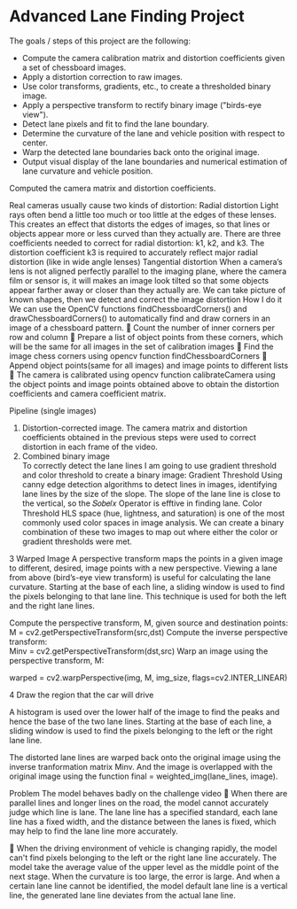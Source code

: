 # Advanced Lane Finding Project 

The goals / steps of this project are the following: 
- Compute the camera calibration matrix and distortion coefficients given a set of chessboard images.
- Apply a distortion correction to raw images. 
- Use color transforms, gradients, etc., to create a thresholded binary image. 
- Apply a perspective transform to rectify binary image ("birds-eye view").
- Detect lane pixels and fit to find the lane boundary.
- Determine the curvature of the lane and vehicle position with respect to center. 
- Warp the detected lane boundaries back onto the original image. 
- Output visual display of the lane boundaries and numerical estimation of lane curvature and vehicle position. 

Computed the camera matrix and distortion coefficients.  

Real cameras usually cause two kinds of distortion: Radial distortion Light rays often bend a little too much or too little at the edges of these lenses. This creates an effect that distorts the edges of images, so that lines or objects appear more or less curved than they actually are. There are three coefficients needed to correct for radial distortion: k1, k2, and k3. The distortion coefficient k3 is required to accurately reflect major radial distortion (like in wide angle lenses) Tangential distortion When a camera’s lens is not aligned perfectly parallel to the imaging plane, where the camera film or sensor is, it will makes an image look tilted so that some objects appear farther away or closer than they actually are. We can take picture of known shapes, then we detect and correct the image distortion How I do it We can use the OpenCV functions findChessboardCorners() and drawChessboardCorners() to automatically find and draw corners in an image of a chessboard pattern. 
 Count the number of inner corners per row and column
 Prepare a list of object points from these corners, which will be the same for all images in the set of calibration images 
 Find the image chess corners using opencv function findChessboardCorners 
 Append object points(same for all images) and image points to different lists 
 The camera is calibrated using opencv function calibrateCamera using the object points and image points obtained above to obtain the distortion coefficients and camera coefficient 
matrix. 
 
Pipeline (single images) 
1. Distortion-corrected image. 
The camera matrix and distortion coefficients obtained in the previous steps were used to correct distortion in each frame of the video.  
 2. Combined binary image  
To correctly detect the lane lines I am going to use gradient threshold and color threshold to create a binary image: Gradient Threshold Using canny edge detection algorithms to detect lines in images, identifying lane lines by the size of the slope. The slope of the lane line is close to the vertical, so the 𝑆𝑜𝑏𝑒𝑙𝑥 Operator is efftive in finding lane. Color Threshold HLS space (hue, lightness, and saturation) is one of the most commonly used color spaces in image analysis. We can create a binary combination of these two images to map out where either the color or gradient thresholds were met.  

 3 Warped Image 
A perspective transform maps the points in a given image to different, desired, image points with a new perspective. Viewing a lane from above (bird’s-eye view transform) is useful for calculating the lane curvature. Starting at the base of each line, a sliding window is used to find the pixels belonging to that lane line. This technique is used for both the left and the right lane lines. 
 
Compute the perspective transform, M, given source and destination points: 
M = cv2.getPerspectiveTransform(src,dst) 
Compute the inverse perspective transform:  
Minv = cv2.getPerspectiveTransform(dst,src) Warp an image using the perspective transform, M: 

warped = cv2.warpPerspective(img, M, img_size, flags=cv2.INTER_LINEAR) 


4 Draw the region that the car will drive 

A histogram is used over the lower half of the image to find the peaks and hence the base of the two lane lines. Starting at the base of each line, a sliding window is used to find the pixels belonging to the left or the right lane line.  
 
 The distorted lane lines are warped back onto the original image using the inverse tranformation matrix Minv. And the image is overlapped with the original image using the function  final = weighted_img(lane_lines, image). 
 
 Problem 
The model behaves badly on the challenge video  When there are parallel lines and longer lines on the road, the model cannot accurately judge which line is lane.  The lane line has a specified standard, each lane line has a fixed width, and the distance between the lanes is fixed, which may help to find the lane line more accurately.  
 
 When the driving environment of vehicle is changing rapidly, the model can't find pixels belonging to the left or the right lane line accurately.  The model take the average value of the upper level as the middle point of the next stage. When the curvature is too large, the error is large. And when a certain lane line cannot be identified, the model default lane line is a vertical line, the generated lane line deviates from the actual lane line. 
